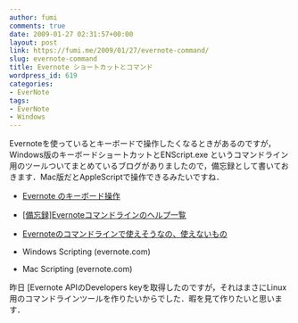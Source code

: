 ```yaml
---
author: fumi
comments: true
date: 2009-01-27 02:31:57+00:00
layout: post
link: https://fumi.me/2009/01/27/evernote-command/
slug: evernote-command
title: Evernote ショートカットとコマンド
wordpress_id: 619
categories:
- EverNote
tags:
- EverNote
- Windows
---
```


Evernoteを使っているとキーボードで操作したくなるときがあるのですが，Windows版のキーボードショートカットとENScript.exe
というコマンドライン用のツールついてまとめているブログがありましたので，備忘録として書いておきます．Mac版だとAppleScriptで操作できるみたいですね．






  * [Evernote のキーボード操作](http://winopbykb.blog84.fc2.com/blog-entry-56.html)


  * [[備忘録]Evernoteコマンドラインのヘルプ一覧](http://d.hatena.ne.jp/a4techs/20090119#p1)


  * [Evernoteのコマンドラインで使えそうなの、使えないもの](http://d.hatena.ne.jp/a4techs/20090120#p1)


  * Windows Scripting (evernote.com)


  * Mac Scripting (evernote.com)




昨日 [Evernote APIのDevelopers keyを取得したのですが，それはまさにLinux用のコマンドラインツールを作りたいからでした．暇を見て作りたいと思います．
